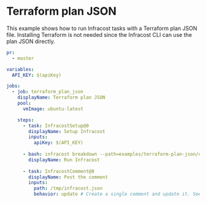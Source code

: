 # Terraform plan JSON

This example shows how to run Infracost tasks with a Terraform plan JSON file. Installing Terraform is not needed since the Infracost CLI can use the plan JSON directly.

[//]: <> (BEGIN EXAMPLE)
```yml
pr:
  - master

variables:
  API_KEY: $(apiKey)

jobs:
  - job: terraform_plan_json
    displayName: Terraform plan JSON
    pool:
      vmImage: ubuntu-latest

    steps:
      - task: InfracostSetup@0
        displayName: Setup Infracost
        inputs:
          apiKey: $(API_KEY)
          
      - bash: infracost breakdown --path=examples/terraform-plan-json/code/plan.json --format=json --out-file=/tmp/infracost.json
        displayName: Run Infracost
        
      - task: InfracostComment@0
        displayName: Post the comment
        inputs:
          path: /tmp/infracost.json
          behavior: update # Create a single comment and update it. See https://github.com/infracost/actions/tree/master/comment for other options
```
[//]: <> (END EXAMPLE)
